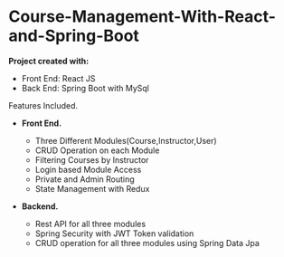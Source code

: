 # Course-Management-With-React-and-Spring-Boot
<b>Project created with:</b>
<ul>
<li>Front End: React JS</>
<li>Back End: Spring Boot with MySql</li>
</ul>
Features Included.
<ul>
<div>
<li><b>Front End.</b></li>
<ul>
  <li>Three Different Modules(Course,Instructor,User)</li>
  <li>CRUD Operation on each Module</li>
  <li>Filtering Courses by Instructor</li>
  <li>Login based Module Access</li>
  <li>Private and Admin Routing</li>
  <li>State Management with Redux</li>
  <ul/>
  </div>
  <div>
 <li><b>Backend.</b></li>
  <ul>
  <li>Rest API for all three modules</li>
  <li>Spring Security with JWT Token validation</li>
  <li>CRUD operation for all three modules using Spring Data Jpa</li>
  <ul/>
  </ul>
  </div>
  
 

